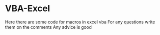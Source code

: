 # VBA-Excel
Here there are some code for macros in excel vba 
For any questions write them on the comments
Any advice is good
